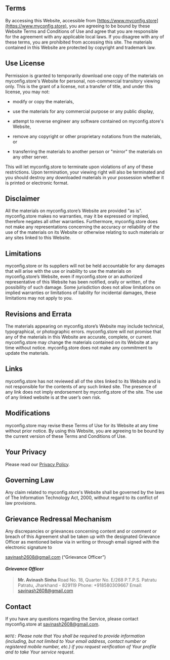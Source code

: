 ## Terms

By accessing this Website, accessible from [https://www.myconfig.store](https://www.myconfig.store), you are agreeing to be bound by these Website Terms and Conditions of Use and agree that you are responsible for the agreement with any applicable local laws. If you disagree with any of these terms, you are prohibited from accessing this site. The materials contained in this Website are protected by copyright and trademark law.

## Use License

Permission is granted to temporarily download one copy of the materials on myconfig.store's Website for personal, non-commercial transitory viewing only. This is the grant of a license, not a transfer of title, and under this license, you may not:

- modify or copy the materials,

- use the materials for any commercial purpose or any public display,

- attempt to reverse engineer any software contained on myconfig.store's Website,

- remove any copyright or other proprietary notations from the materials, or

- transferring the materials to another person or "mirror" the materials on any other server.

This will let myconfig.store to terminate upon violations of any of these restrictions. Upon termination, your viewing right will also be terminated and you should destroy any downloaded materials in your possession whether it is printed or electronic format.

## Disclaimer

All the materials on myconfig.store’s Website are provided "as is". myconfig.store makes no warranties, may it be expressed or implied, therefore negates all other warranties. Furthermore, myconfig.store does not make any representations concerning the accuracy or reliability of the use of the materials on its Website or otherwise relating to such materials or any sites linked to this Website.

## Limitations

myconfig.store or its suppliers will not be held accountable for any damages that will arise with the use or inability to use the materials on myconfig.store’s Website, even if myconfig.store or an authorized representative of this Website has been notified, orally or written, of the possibility of such damage. Some jurisdiction does not allow limitations on implied warranties or limitations of liability for incidental damages, these limitations may not apply to you.

## Revisions and Errata

The materials appearing on myconfig.store’s Website may include technical, typographical, or photographic errors. myconfig.store will not promise that any of the materials in this Website are accurate, complete, or current. myconfig.store may change the materials contained on its Website at any time without notice. myconfig.store does not make any commitment to update the materials.

## Links

myconfig.store has not reviewed all of the sites linked to its Website and is not responsible for the contents of any such linked site. The presence of any link does not imply endorsement by myconfig.store of the site. The use of any linked website is at the user’s own risk.

## Modifications

myconfig.store may revise these Terms of Use for its Website at any time without prior notice. By using this Website, you are agreeing to be bound by the current version of these Terms and Conditions of Use.

## Your Privacy

Please read our [Privacy Policy](/privacy).

## Governing Law

Any claim related to myconfig.store's Website shall be governed by the laws of The Information Technology Act, 2000, without regard to its conflict of law provisions.

## Grievance Redressal Mechanism

Any discrepancies or grievances concerning content and or comment or breach of this Agreement shall be taken up with the designated Grievance Officer as mentioned below via in writing or through email signed with the electronic signature to

[savinash2608@gmail.com](mailto:savinash2608@gmail.com)
(“Grievance Officer”)

#### _Grievance Officer_

> **Mr. Avinash Sinha**
> Road No. 18, Quarter No. E/268
> P.T.P.S. Patratu
> Patratu, Jharkhand - 829119
> Phone: +918580309667
> Email: savinash2608@gmail.com

## Contact

If you have any questions regarding the Service, please contact myconfig.store at [savinash2608@gmail.com](mailto:savinash2608@gmail.com).

###### `NOTE:` Please note that You shall be required to provide information (including, but not limited to Your email address, contact number or registered mobile number, etc.) if you request verification of Your profile and to take Your service request.
